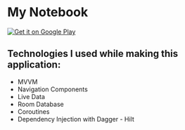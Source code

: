 # My Notebook

<a href='https://play.google.com/store/apps/details?id=com.dogactnrvrdi.notesapp&pcampaignid=pcampaignidMKT-Other-global-all-co-prtnr-py-PartBadge-Mar2515-1'>
  <img alt='Get it on Google Play' src='https://play.google.com/intl/en_us/badges/static/images/badges/en_badge_web_generic.png'/>
</a>

## Technologies I used while making this application:
- MVVM
- Navigation Components
- Live Data
- Room Database
- Coroutines
- Dependency Injection with Dagger - Hilt

